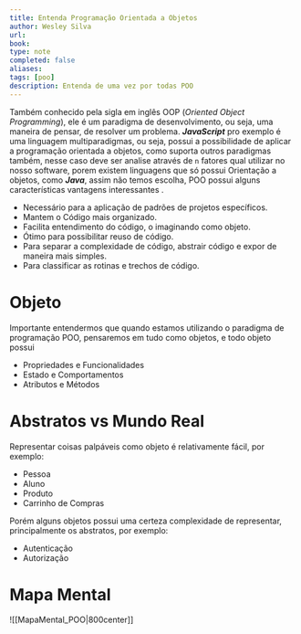 ```yaml
---
title: Entenda Programação Orientada a Objetos
author: Wesley Silva
url:
book:
type: note
completed: false
aliases:
tags: [poo]
description: Entenda de uma vez por todas POO 
---
```

Também conhecido pela sigla em inglês OOP (_Oriented Object Programming_), ele é um paradigma de desenvolvimento, ou seja, uma maneira de pensar, de resolver um problema.
**_JavaScript_** pro exemplo é uma linguagem multiparadigmas, ou seja, possui a possibilidade de aplicar a programação orientada a objetos, como suporta outros paradigmas também, nesse caso deve ser analise através de `n` fatores qual utilizar no nosso software, porem existem linguagens que só possui Orientação a objetos, como **_Java_**, assim não temos escolha, POO possui alguns características vantagens interessantes .
- Necessário para a aplicação de padrões de projetos específicos.
- Mantem o Código mais organizado.
- Facilita entendimento do código, o imaginando como objeto.
- Ótimo para possibilitar reuso de código.
- Para separar a complexidade de código, abstrair código e expor de maneira mais simples.
- Para classificar as rotinas e trechos de código.

# Objeto
Importante entendermos que quando estamos utilizando o paradigma de programação POO, pensaremos em tudo como objetos, e todo objeto possui
- Propriedades e Funcionalidades
- Estado e Comportamentos
- Atributos e Métodos

# Abstratos vs Mundo Real
Representar coisas palpáveis como objeto é relativamente fácil, por exemplo:
- Pessoa
- Aluno
- Produto
- Carrinho de Compras

Porém alguns objetos possui uma certeza complexidade de representar, principalmente os abstratos, por exemplo:
- Autenticação
- Autorização

# Mapa Mental

![[MapaMental_POO|800center]]